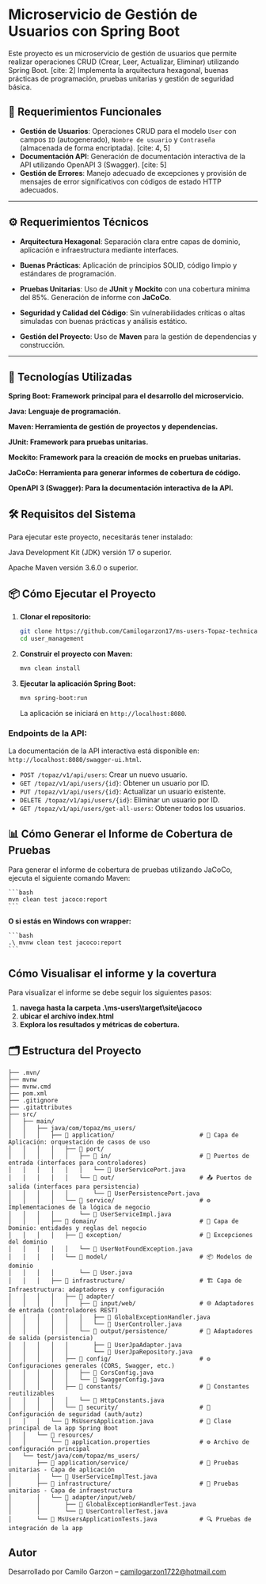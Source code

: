 # Microservicio de Gestión de Usuarios con Spring Boot

Este proyecto es un microservicio de gestión de usuarios que permite realizar operaciones CRUD (Crear, Leer, Actualizar, Eliminar) utilizando Spring Boot. [cite: 2] Implementa la arquitectura hexagonal, buenas prácticas de programación, pruebas unitarias y gestión de seguridad básica.

## 📌 Requerimientos Funcionales

* **Gestión de Usuarios**: Operaciones CRUD para el modelo `User` con campos `ID` (autogenerado), `Nombre de usuario` y `Contraseña` (almacenada de forma encriptada). [cite: 4, 5]
* **Documentación API**: Generación de documentación interactiva de la API utilizando OpenAPI 3 (Swagger). [cite: 5]
* **Gestión de Errores**: Manejo adecuado de excepciones y provisión de mensajes de error significativos con códigos de estado HTTP adecuados. 

---

## ⚙️ Requerimientos Técnicos

- **Arquitectura Hexagonal**: Separación clara entre capas de dominio, aplicación e infraestructura mediante interfaces. 
- **Buenas Prácticas**: Aplicación de principios SOLID, código limpio y estándares de programación.
- **Pruebas Unitarias**: Uso de **JUnit** y **Mockito** con una cobertura mínima del 85%. Generación de informe con **JaCoCo**. 
  
- **Seguridad y Calidad del Código**: Sin vulnerabilidades críticas o altas simuladas con buenas prácticas y análisis estático. 
- **Gestión del Proyecto**: Uso de **Maven** para la gestión de dependencias y construcción. 

---

## 🚀 Tecnologías Utilizadas

**Spring Boot: Framework principal para el desarrollo del microservicio.**

**Java: Lenguaje de programación.**

**Maven: Herramienta de gestión de proyectos y dependencias.**

**JUnit: Framework para pruebas unitarias.**

**Mockito: Framework para la creación de mocks en pruebas unitarias.**

**JaCoCo: Herramienta para generar informes de cobertura de código.**

**OpenAPI 3 (Swagger): Para la documentación interactiva de la API.**

## 🛠️ Requisitos del Sistema

Para ejecutar este proyecto, necesitarás tener instalado:

Java Development Kit (JDK) versión 17 o superior.

Apache Maven versión 3.6.0 o superior.

## 📦 Cómo Ejecutar el Proyecto

1.  **Clonar el repositorio:**

    ```bash
    git clone https://github.com/Camilogarzon17/ms-users-Topaz-technical-test.git
    cd user_management
    ```
2.  **Construir el proyecto con Maven:**
    ```bash
    mvn clean install
    ```
3.  **Ejecutar la aplicación Spring Boot:**
    ```bash
    mvn spring-boot:run
    ```
    La aplicación se iniciará en `http://localhost:8080`.

### Endpoints de la API:

La documentación de la API interactiva está disponible en: `http://localhost:8080/swagger-ui.html`.

* `POST /topaz/v1/api/users`: Crear un nuevo usuario.
* `GET /topaz/v1/api/users/{id}`: Obtener un usuario por ID.
* `PUT /topaz/v1/api/users/{id}`: Actualizar un usuario existente.
* `DELETE /topaz/v1/api/users/{id}`: Eliminar un usuario por ID.
* `GET /topaz/v1/api/users/get-all-users`: Obtener todos los usuarios.

## 📊 Cómo Generar el Informe de Cobertura de Pruebas

Para generar el informe de cobertura de pruebas utilizando JaCoCo, ejecuta el siguiente comando Maven:

    ```bash
    mvn clean test jacoco:report
    ```

**O si estás en Windows con wrapper:**

    ```bash
    .\ mvnw clean test jacoco:report
    ```

## Cómo Visualisar el informe y la covertura

Para visualizar el informe se debe seguir los siguientes pasos:

1.  **navega hasta la carpeta .\ms-users\target\site\jacoco**
2.  **ubicar el archivo index.html**
2.  **Explora los resultados y métricas de cobertura.**

## 🗂️ Estructura del Proyecto
```plaintext
├── .mvn/
├── mvnw
├── mvnw.cmd
├── pom.xml
├── .gitignore
├── .gitattributes
├── src/
│   ├── main/
│   │   ├── java/com/topaz/ms_users/
│   │   │   ├── 📁 application/                        # 🧠 Capa de Aplicación: orquestación de casos de uso
│   │   │   │   ├── 📁 port/
│   │   │   │   │   ├── 📁 in/                         # 🎯 Puertos de entrada (interfaces para controladores)
│   │   │   │   │   │   └── 📄 UserServicePort.java
│   │   │   │   │   └── 📁 out/                        # 📤 Puertos de salida (interfaces para persistencia)
│   │   │   │   │       └── 📄 UserPersistencePort.java
│   │   │   │   └── 📁 service/                        # ⚙️ Implementaciones de la lógica de negocio
│   │   │   │       └── 📄 UserServiceImpl.java
│   │   │   ├── 📁 domain/                             # 🧩 Capa de Dominio: entidades y reglas del negocio
│   │   │   │   ├── 📁 exception/                      # 🚨 Excepciones del dominio
│   │   │   │   │   └── 📄 UserNotFoundException.java
│   │   │   │   └── 📁 model/                          # 📦 Modelos de dominio
│   │   │   │       └── 📄 User.java
│   │   │   ├── 📁 infrastructure/                     # 🏗️ Capa de Infraestructura: adaptadores y configuración
│   │   │   │   ├── 📁 adapter/
│   │   │   │   │   ├── 📁 input/web/                  # 🌐 Adaptadores de entrada (controladores REST)
│   │   │   │   │   │   ├── 📄 GlobalExceptionHandler.java
│   │   │   │   │   │   └── 📄 UserController.java
│   │   │   │   │   └── 📁 output/persistence/         # 💾 Adaptadores de salida (persistencia)
│   │   │   │   │       ├── 📄 UserJpaAdapter.java
│   │   │   │   │       └── 📄 UserJpaRepository.java
│   │   │   │   ├── 📁 config/                         # ⚙️ Configuraciones generales (CORS, Swagger, etc.)
│   │   │   │   │   ├── 📄 CorsConfig.java
│   │   │   │   │   └── 📄 SwaggerConfig.java
│   │   │   │   ├── 📁 constants/                      # 🧾 Constantes reutilizables
│   │   │   │   │   └── 📄 HttpConstants.java
│   │   │   │   └── 📁 security/                       # 🔐 Configuración de seguridad (auth/autz)
│   │   │   └── 📄 MsUsersApplication.java             # 🚀 Clase principal de la app Spring Boot
│   │   └── 📁 resources/
│   │       └── 📄 application.properties              # ⚙️ Archivo de configuración principal
│   └── test/java/com/topaz/ms_users/
│       ├── 📁 application/service/                    # 🧪 Pruebas unitarias - Capa de aplicación
│       │   └── 📄 UserServiceImplTest.java
│       ├── 📁 infrastructure/                         # 🧪 Pruebas unitarias - Capa de infraestructura
│       │   └── 📁 adapter/input/web/
│       │       ├── 📄 GlobalExceptionHandlerTest.java
│       │       └── 📄 UserControllerTest.java
│       └── 📄 MsUsersApplicationTests.java            # 🔍 Pruebas de integración de la app
```

## Autor

Desarrollado por Camilo Garzon – camilogarzon1722@hotmail.com
